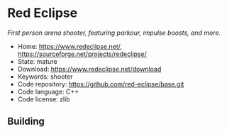 # Red Eclipse

_First person arena shooter, featuring parkour, impulse boosts, and more._

- Home: https://www.redeclipse.net/, https://sourceforge.net/projects/redeclipse/
- State: mature
- Download: https://www.redeclipse.net/download
- Keywords: shooter
- Code repository: https://github.com/red-eclipse/base.git
- Code language: C++
- Code license: zlib

## Building

